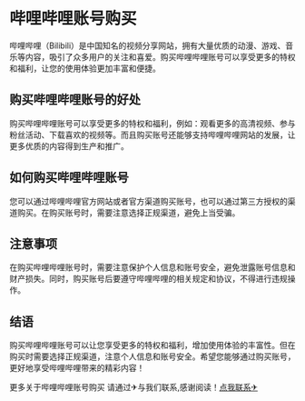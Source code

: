 # 哔哩哔哩账号购买

哔哩哔哩（Bilibili）是中国知名的视频分享网站，拥有大量优质的动漫、游戏、音乐等内容，吸引了众多用户的关注和喜爱。购买哔哩哔哩账号可以享受更多的特权和福利，让您的使用体验更加丰富和便捷。

## 购买哔哩哔哩账号的好处

购买哔哩哔哩账号可以享受更多的特权和福利，例如：观看更多的高清视频、参与粉丝活动、下载喜欢的视频等。而且购买账号还能够支持哔哩哔哩网站的发展，让更多优质的内容得到生产和推广。

## 如何购买哔哩哔哩账号

您可以通过哔哩哔哩官方网站或者官方渠道购买账号，也可以通过第三方授权的渠道购买。在购买账号时，需要注意选择正规渠道，避免上当受骗。

## 注意事项

在购买哔哩哔哩账号时，需要注意保护个人信息和账号安全，避免泄露账号信息和财产损失。同时，购买账号后要遵守哔哩哔哩的相关规定和协议，不得进行违规操作。

## 结语

购买哔哩哔哩账号可以让您享受更多的特权和福利，增加使用体验的丰富性。但在购买时需要选择正规渠道，注意个人信息和账号安全。希望您能够通过购买账号，更好地享受哔哩哔哩带来的精彩内容！

更多关于哔哩哔哩账号购买 请通过✈与我们联系,感谢阅读！[点我联系✈](https://wap.G208.com)